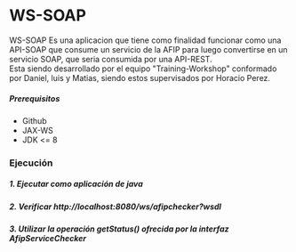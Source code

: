 # WS-SOAP
WS-SOAP Es una aplicacion que tiene como finalidad funcionar como una API-SOAP que consume un servicio de la AFIP para luego convertirse en un servicio SOAP,
que seria consumida por una API-REST.   
Esta siendo desarrollado por el equipo "Training-Workshop" conformado por Daniel, luis y Matias, siendo estos supervisados por Horacio Perez.

##### Prerequisitos
- Github
- JAX-WS
- JDK <= 8

### Ejecución
##### 1. Ejecutar como aplicación de java
##### 2. Verificar http://localhost:8080/ws/afipchecker?wsdl
##### 3. Utilizar la operación getStatus() ofrecida por la interfaz AfipServiceChecker

